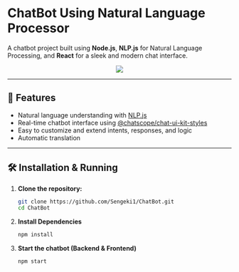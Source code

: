 # ChatBot Using Natural Language Processor

A chatbot project built using **Node.js**, **NLP.js** for Natural Language Processing, and **React** for a sleek and modern chat interface.

<p align="center">
  <kbd>
    <img src="https://github.com/user-attachments/assets/818a4284-2412-4c3f-b10a-ca24b0e6b51f"/>
  </kbd>
</p>

---

## 🚀 Features

- Natural language understanding with [NLP.js](https://github.com/axa-group/nlp.js)
- Real-time chatbot interface using [@chatscope/chat-ui-kit-styles](https://www.npmjs.com/package/@chatscope/chat-ui-kit-styles)
- Easy to customize and extend intents, responses, and logic
- Automatic translation

---

## 🛠️ Installation & Running

1. **Clone the repository:**

   ```bash
   git clone https://github.com/Sengeki1/ChatBot.git
   cd ChatBot

2. **Install Dependencies**

    ```bash
    npm install
    ```

3. **Start the chatbot (Backend & Frontend)**

    ```bash
    npm start
    ```
